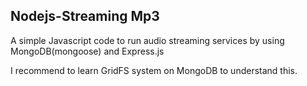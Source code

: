 ## Nodejs-Streaming Mp3
A simple Javascript code to run audio streaming services by using MongoDB(mongoose) and Express.js

I recommend to learn GridFS system on MongoDB to understand this.
